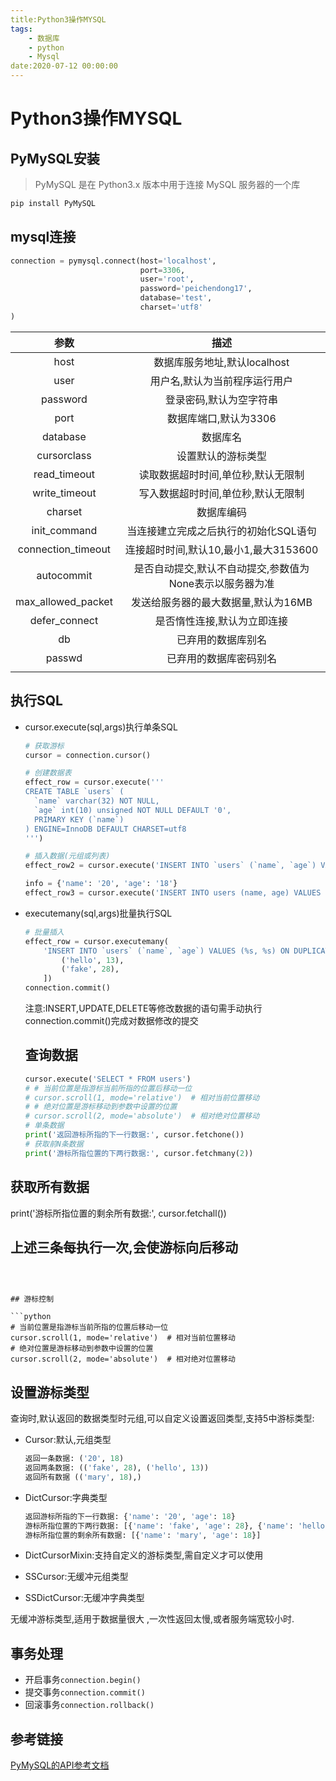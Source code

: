 ```yaml
---
title:Python3操作MYSQL
tags:
	- 数据库
	- python
	- Mysql
date:2020-07-12 00:00:00
---
```

# Python3操作MYSQL

## PyMySQL安装

> PyMySQL 是在 Python3.x 版本中用于连接 MySQL 服务器的一个库

```python
pip install PyMySQL
```

## mysql连接

```python
connection = pymysql.connect(host='localhost', 
                             port=3306,
                             user='root',
                             password='peichendong17',
                             database='test',
                             charset='utf8'
)
```

|        参数        |                           描述                           |
| :----------------: | :------------------------------------------------------: |
|        host        |               数据库服务地址,默认localhost               |
|        user        |              用户名,默认为当前程序运行用户               |
|      password      |                 登录密码,默认为空字符串                  |
|        port        |                  数据库端口,默认为3306                   |
|      database      |                         数据库名                         |
|    cursorclass     |                    设置默认的游标类型                    |
|    read_timeout    |            读取数据超时时间,单位秒,默认无限制            |
|   write_timeout    |            写入数据超时时间,单位秒,默认无限制            |
|      charset       |                        数据库编码                        |
|    init_command    |          当连接建立完成之后执行的初始化SQL语句           |
| connection_timeout |          连接超时时间,默认10,最小1,最大3153600           |
|     autocommit     | 是否自动提交,默认不自动提交,参数值为None表示以服务器为准 |
| max_allowed_packet |           发送给服务器的最大数据量,默认为16MB            |
|   defer_connect    |               是否惰性连接,默认为立即连接                |
|         db         |                    已弃用的数据库别名                    |
|       passwd       |                  已弃用的数据库密码别名                  |
|                    |                                                          |

## 执行SQL

- cursor.execute(sql,args)执行单条SQL

  ```python
  # 获取游标
  cursor = connection.cursor()
  
  # 创建数据表
  effect_row = cursor.execute('''
  CREATE TABLE `users` (
    `name` varchar(32) NOT NULL,
    `age` int(10) unsigned NOT NULL DEFAULT '0',
    PRIMARY KEY (`name`)
  ) ENGINE=InnoDB DEFAULT CHARSET=utf8
  ''')
  
  # 插入数据(元组或列表)
  effect_row2 = cursor.execute('INSERT INTO `users` (`name`, `age`) VALUES (%s, %s)', ('mary', 18))
  
  info = {'name': '20', 'age': '18'}
  effect_row3 = cursor.execute('INSERT INTO users (name, age) VALUES (%(name)s, %(age)s)', info)
  ```

  

- executemany(sql,args)批量执行SQL

  ```python
  # 批量插入
  effect_row = cursor.executemany(
      'INSERT INTO `users` (`name`, `age`) VALUES (%s, %s) ON DUPLICATE KEY UPDATE age=VALUES(age)', [
          ('hello', 13),
          ('fake', 28),
      ])
  connection.commit()
  ```

  注意:INSERT,UPDATE,DELETE等修改数据的语句需手动执行connection.commit()完成对数据修改的提交

  ## 查询数据

  ```python
  cursor.execute('SELECT * FROM users')
  # # 当前位置是指游标当前所指的位置后移动一位
  # cursor.scroll(1, mode='relative')  # 相对当前位置移动
  # # 绝对位置是游标移动到参数中设置的位置
  # cursor.scroll(2, mode='absolute')  # 相对绝对位置移动
  # 单条数据
  print('返回游标所指的下一行数据:', cursor.fetchone())
  # 获取前N条数据
  print('游标所指位置的下两行数据:', cursor.fetchmany(2))
  ```
## 获取所有数据
  print('游标所指位置的剩余所有数据:', cursor.fetchall())
  ## 上述三条每执行一次,会使游标向后移动
  ```
  
  

## 游标控制

​```python
# 当前位置是指游标当前所指的位置后移动一位
cursor.scroll(1, mode='relative')  # 相对当前位置移动
# 绝对位置是游标移动到参数中设置的位置
cursor.scroll(2, mode='absolute')  # 相对绝对位置移动
  ```

## 设置游标类型

查询时,默认返回的数据类型时元组,可以自定义设置返回类型,支持5中游标类型:

- Cursor:默认,元组类型

  ```python
  返回一条数据: ('20', 18)
  返回两条数据: (('fake', 28), ('hello', 13))
  返回所有数据 (('mary', 18),)
  
  ```

  

- DictCursor:字典类型

  ```python
  返回游标所指的下一行数据: {'name': '20', 'age': 18}
  游标所指位置的下两行数据: [{'name': 'fake', 'age': 28}, {'name': 'hello', 'age': 13}]
  游标所指位置的剩余所有数据: [{'name': 'mary', 'age': 18}]
  ```

  

- DictCursorMixin:支持自定义的游标类型,需自定义才可以使用

- SSCursor:无缓冲元组类型

- SSDictCursor:无缓冲字典类型

无缓冲游标类型,适用于数据量很大 ,一次性返回太慢,或者服务端宽较小时.

## 事务处理

- 开启事务`connection.begin()`
- 提交事务`connection.commit()`
- 回滚事务`connection.rollback()`

## 参考链接

[PyMySQL的API参考文档](https://pymysql.readthedocs.io/en/latest/modules/index.html)